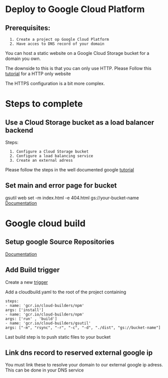 # Deploy to Google Cloud Platform
## Prerequisites:
      1. Create a project op Google Cloud Platform
      2. Have acces to DNS record of your domain
      
You can host a static website on a Google Cloud Storage bucket for a domain you own.

The downside to this is that you can only use HTTP.
Please Follow this [tutorial](https://cloud.google.com/storage/docs/hosting-static-website) for a HTTP only website

The HTTPS configuration is a bit more complex.

# Steps to complete
## Use a Cloud Storage bucket as a load balancer backend
 Steps:
 
      1. Configure a Cloud Storage bucket
      2. Configure a load balancing service
      3. Create an external adress

Please follow the steps in the well documented google  [tutorial](https://cloud.google.com/load-balancing/docs/https/adding-a-backend-bucket-to-content-based-load-balancing)

## Set main and error page for bucket
gsutil web set -m index.html -e 404.html gs://your-bucket-name
[Documentation](https://cloud.google.com/storage/docs/gsutil/commands/web)



# Google cloud build
## Setup google Source Repositories 
[Documentation](https://cloud.google.com/source-repositories/docs/)

## Add Build trigger
Create a new [trigger](https://console.cloud.google.com/cloud-build/triggers)


Add a cloudbuild.yaml to the root of the project containing

```
steps:
- name: 'gcr.io/cloud-builders/npm'
args: ['install']
- name: 'gcr.io/cloud-builders/npm'
args: ['run' , 'build']
- name: 'gcr.io/cloud-builders/gsutil'
args: ["-m", "rsync", "-r", "-c", "-d", "./dist", "gs://bucket-name"]
```

Last build step is to push static files to your bucket

## Link dns record to reserved external google ip
You must link these to resolve your domain to our external google ip adress.
This can be done in your DNS service
